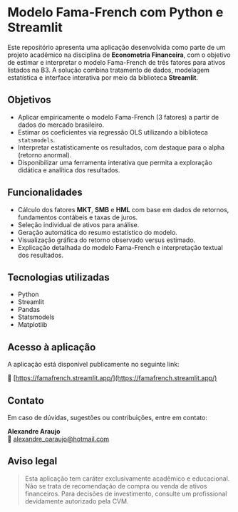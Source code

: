 # Modelo Fama-French com Python e Streamlit

Este repositório apresenta uma aplicação desenvolvida como parte de um projeto acadêmico na disciplina de **Econometria Financeira**, com o objetivo de estimar e interpretar o modelo Fama-French de três fatores para ativos listados na B3. A solução combina tratamento de dados, modelagem estatística e interface interativa por meio da biblioteca **Streamlit**.

## Objetivos

- Aplicar empiricamente o modelo Fama-French (3 fatores) a partir de dados do mercado brasileiro.
- Estimar os coeficientes via regressão OLS utilizando a biblioteca `statsmodels`.
- Interpretar estatisticamente os resultados, com destaque para o alpha (retorno anormal).
- Disponibilizar uma ferramenta interativa que permita a exploração didática e analítica dos resultados.

## Funcionalidades

- Cálculo dos fatores **MKT**, **SMB** e **HML** com base em dados de retornos, fundamentos contábeis e taxas de juros.
- Seleção individual de ativos para análise.
- Geração automática do resumo estatístico do modelo.
- Visualização gráfica do retorno observado versus estimado.
- Explicação detalhada do modelo Fama-French e interpretação textual dos resultados.

## Tecnologias utilizadas

- Python  
- Streamlit  
- Pandas  
- Statsmodels  
- Matplotlib  

## Acesso à aplicação

A aplicação está disponível publicamente no seguinte link:

🔗 [https://famafrench.streamlit.app/](https://famafrench.streamlit.app/)

## Contato

Em caso de dúvidas, sugestões ou contribuições, entre em contato:

**Alexandre Araujo**  
📧 [alexandre_oaraujo@hotmail.com](mailto:alexandre_oaraujo@hotmail.com)

## Aviso legal

> Esta aplicação tem caráter exclusivamente acadêmico e educacional. Não se trata de recomendação de compra ou venda de ativos financeiros. Para decisões de investimento, consulte um profissional devidamente autorizado pela CVM.
